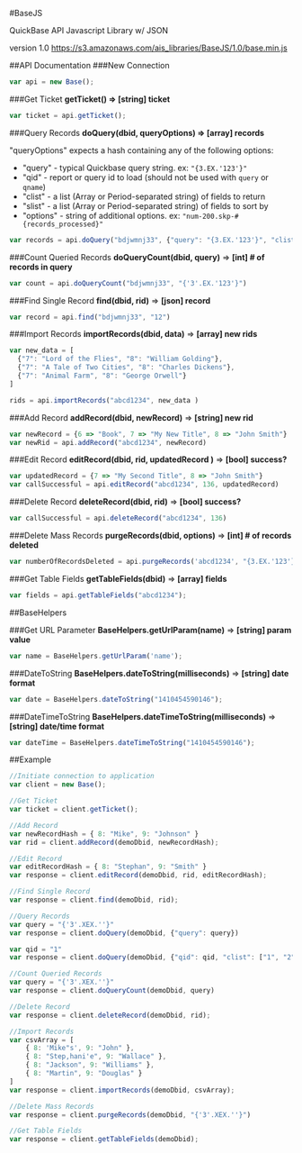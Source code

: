 #BaseJS

QuickBase API Javascript Library w/ JSON

version 1.0
https://s3.amazonaws.com/ais_libraries/BaseJS/1.0/base.min.js

##API Documentation
###New Connection

```javascript
var api = new Base();
```

###Get Ticket
**getTicket() => [string] ticket**

```javascript
var ticket = api.getTicket();
```

###Query Records
**doQuery(dbid, queryOptions) => [array] records**

"queryOptions" expects a hash containing any of the following options:

* "query" - typical Quickbase query string. ex: `"{3.EX.'123'}"`
* "qid" - report or query id to load (should not be used with `query` or `qname`)
* "clist" - a list (Array or Period-separated string) of fields to return
* "slist" - a list (Array or Period-separated string) of fields to sort by
* "options" - string of additional options. ex: `"num-200.skp-#{records_processed}"`

```javascript
var records = api.doQuery("bdjwmnj33", {"query": "{3.EX.'123'}", "clist": "3.6.10"})
```

###Count Queried Records
**doQueryCount(dbid, query)** => **[int] # of records in query**

```javascript
var count = api.doQueryCount("bdjwmnj33", "{'3'.EX.'123'}")
```

###Find Single Record
**find(dbid, rid)** => **[json] record**
```javascript
var record = api.find("bdjwmnj33", "12")
```

###Import Records
**importRecords(dbid, data)** => **[array] new rids**

```javascript
var new_data = [
  {"7": "Lord of the Flies", "8": "William Golding"},
  {"7": "A Tale of Two Cities", "8": "Charles Dickens"},
  {"7": "Animal Farm", "8": "George Orwell"}
]

rids = api.importRecords("abcd1234", new_data )
````

###Add Record
**addRecord(dbid, newRecord)** => **[string] new rid**

```javascript
var newRecord = {6 => "Book", 7 => "My New Title", 8 => "John Smith"}
var newRid = api.addRecord("abcd1234", newRecord)
````

###Edit Record
**editRecord(dbid, rid, updatedRecord )** => **[bool] success?**

```javascript
var updatedRecord = {7 => "My Second Title", 8 => "John Smith"}
var callSuccessful = api.editRecord("abcd1234", 136, updatedRecord)
````

###Delete Record
**deleteRecord(dbid, rid)** => **[bool] success?**

```javascript
var callSuccessful = api.deleteRecord("abcd1234", 136)
````

###Delete Mass Records
**purgeRecords(dbid, options)** => **[int] # of records deleted**

```javascript
var numberOfRecordsDeleted = api.purgeRecords('abcd1234', "{3.EX.'123'}");
````

###Get Table Fields
**getTableFields(dbid)** => **[array] fields**

```javascript
var fields = api.getTableFields("abcd1234");
````
##BaseHelpers

###Get URL Parameter
**BaseHelpers.getUrlParam(name)** => **[string] param value**

```javascript
var name = BaseHelpers.getUrlParam('name');
````

###DateToString
**BaseHelpers.dateToString(milliseconds)** => **[string] date format**

```javascript
var date = BaseHelpers.dateToString("1410454590146");
````

###DateTimeToString
**BaseHelpers.dateTimeToString(milliseconds)** => **[string] date/time format**

```javascript
var dateTime = BaseHelpers.dateTimeToString("1410454590146");
````

##Example
```javascript
//Initiate connection to application
var client = new Base();

//Get Ticket
var ticket = client.getTicket();

//Add Record
var newRecordHash = { 8: "Mike", 9: "Johnson" }
var rid = client.addRecord(demoDbid, newRecordHash);

//Edit Record
var editRecordHash = { 8: "Stephan", 9: "Smith" }
var response = client.editRecord(demoDbid, rid, editRecordHash);

//Find Single Record
var response = client.find(demoDbid, rid);

//Query Records
var query = "{'3'.XEX.''}"
var response = client.doQuery(demoDbid, {"query": query})

var qid = "1"
var response = client.doQuery(demoDbid, {"qid": qid, "clist": ["1", "2", "3", "4", "5"})

//Count Queried Records
var query = "{'3'.XEX.''}"
var response = client.doQueryCount(demoDbid, query)

//Delete Record
var response = client.deleteRecord(demoDbid, rid);

//Import Records
var csvArray = [
	{ 8: 'Mike"s', 9: "John" },
	{ 8: "Step,hani'e", 9: "Wallace" },
	{ 8: "Jackson", 9: "Williams" },
	{ 8: "Martin", 9: "Douglas" }
]
var response = client.importRecords(demoDbid, csvArray);

//Delete Mass Records
var response = client.purgeRecords(demoDbid, "{'3'.XEX.''}")

//Get Table Fields
var response = client.getTableFields(demoDbid);
```